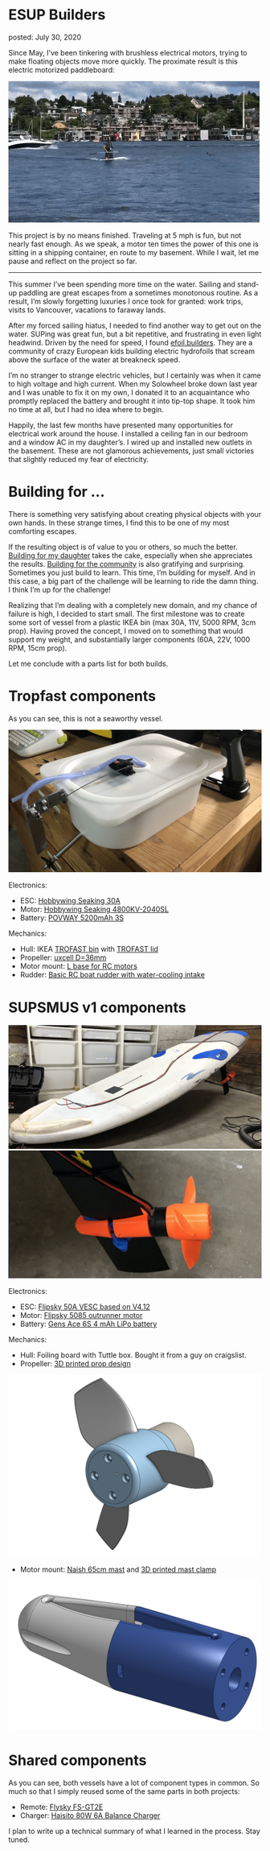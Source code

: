 
ESUP Builders
===
posted: July 30, 2020

Since May, I’ve been tinkering with brushless electrical motors, trying to make floating objects move more quickly. The proximate result is this electric motorized paddleboard:

[![Riding my DIY eSUP](esup.gif)](https://photos.app.goo.gl/9BbHWMzhPdxekJZf7)

This project is by no means finished. Traveling at 5 mph is fun, but not nearly fast enough. As we speak, a motor ten times the power of this one is sitting in a shipping container, en route to my basement. While I wait, let me pause and reflect on the project so far.

<!--more-->

---- 

This summer I’ve been spending more time on the water. Sailing and stand-up paddling are great escapes from a sometimes monotonous routine. As a result, I’m slowly forgetting luxuries I once took for granted: work trips, visits to Vancouver, vacations to faraway lands.

After my forced sailing hiatus, I needed to find another way to get out on the water. SUPing was great fun, but a bit repetitive, and frustrating in even light headwind. Driven by the need for speed, I found [efoil.builders](http://efoil.builders/). They are a community of crazy European kids building electric hydrofoils that scream above the surface of the water at breakneck speed.

I’m no stranger to strange electric vehicles, but I certainly was when it came to high voltage and high current. When my Solowheel broke down last year and I was unable to fix it on my own, I donated it to an acquaintance who promptly replaced the battery and brought it into tip-top shape. It took him no time at all, but I had no idea where to begin.

Happily, the last few months have presented many opportunities for electrical work around the house. I installed a ceiling fan in our bedroom and a window AC in my daughter’s. I wired up and installed new outlets in the basement. These are not glamorous achievements, just small victories that slightly reduced my fear of electricity.

# Building for …

There is something very satisfying about creating physical objects with your own hands. In these strange times, I find this to be one of my most comforting escapes.

If the resulting object is of value to you or others, so much the better. [Building for my daughter](/toddler-music-box) takes the cake, especially when she appreciates the results. [Building for the community](/little-free-library) is also gratifying and surprising. Sometimes you just build to learn. This time, I’m building for myself. And in this case, a big part of the challenge will be learning to ride the damn thing. I think I’m up for the challenge!

Realizing that I’m dealing with a completely new domain, and my chance of failure is high, I decided to start small. The first milestone was to create some sort of vessel from a plastic IKEA bin (max 30A, 11V, 5000 RPM, 3cm prop). Having proved the concept, I moved on to something that would support my weight, and substantially larger components (60A, 22V, 1000 RPM, 15cm prop).

Let me conclude with a parts list for both builds.

# Tropfast components

As you can see, this is not a seaworthy vessel.

[![HMS Tropfast, IKEA RC boat shelf](tropfast.jpg)](https://photos.app.goo.gl/eUSU6HqHvKrR3dzi8)

Electronics:

- ESC: [Hobbywing Seaking 30A](https://www.amazon.com/gp/product/B00PR8XT7G)
- Motor: [Hobbywing Seaking 4800KV-2040SL](https://www.amazon.com/gp/product/B00PRAME7U)
- Battery: [POVWAY 5200mAh 3S](https://www.amazon.com/gp/product/B07TS2GVS3)

Mechanics:

- Hull: IKEA [TROFAST bin](https://www.ikea.com/us/en/p/trofast-storage-box-white-80089239/) with [TROFAST lid](https://www.ikea.com/us/en/p/trofast-lid-white-57454500/)
- Propeller: [uxcell D=36mm](https://www.amazon.com/gp/product/B07Q32KHDW)
- Motor mount: [L base for RC motors](https://www.amazon.com/gp/product/B07NWKGTZT)
- Rudder: [Basic RC boat rudder with water-cooling intake](https://www.amazon.com/gp/product/B0773D9L9X)

# SUPSMUS v1 components 

[![ESUP assembly](esup.jpg)](https://photos.app.goo.gl/eUSU6HqHvKrR3dzi8)
[![ESUP drive closeup](esup-drive.jpg)](https://photos.app.goo.gl/eUSU6HqHvKrR3dzi8)

Electronics:

- ESC: [Flipsky 50A VESC based on V4.12](https://flipsky.net/products/torque-esc-vesc-%C2%AE-bldc-electronic-speed-controller)
- Motor: [Flipsky 5085 outrunner motor](https://flipsky.net/products/f5085-140kv-brushless-motor-for-direct-drive-propeller)
- Battery: [Gens Ace 6S 4 mAh LiPo battery](https://www.amazon.com/Gens-ace-4000mAh-Battery-Goblin/dp/B0721BJT3J)

Mechanics:

- Hull: Foiling board with Tuttle box. Bought it from a guy on craigslist.
- Propeller: [3D printed prop design](https://cad.onshape.com/documents/07ebbbfe9074e0b9b543ca4c/v/837c590e6d8c15772aa5432e/e/81de0414d9560e59eb06bc57)

[![3D print of propeller](3d-prop.png)](https://photos.app.goo.gl/eUSU6HqHvKrR3dzi8)

- Motor mount: [Naish 65cm mast](TODO) and [3D printed mast clamp](https://cad.onshape.com/documents/9008f491eb3b37b138306395/w/151f8733bac1d09cb1fbce5b/e/dc088e9e03eb76f671d5bc26)

[![3D printed mast clamp](3d-mast-clamp.png)](https://photos.app.goo.gl/eUSU6HqHvKrR3dzi8)

# Shared components

As you can see, both vessels have a lot of component types in common. So much so that I simply reused some of the same parts in both projects:

- Remote: [Flysky FS-GT2E](https://www.amazon.com/gp/product/B00VE3QC7C)
- Charger: [Haisito 80W 6A Balance Charger](https://www.amazon.com/gp/product/B07QRQT3LC)

I plan to write up a technical summary of what I learned in the process. Stay tuned.
